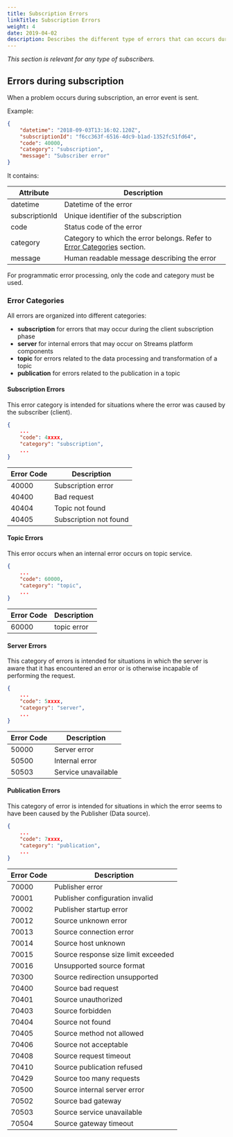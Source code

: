 ```yaml
---
title: Subscription Errors
linkTitle: Subscription Errors
weight: 4
date: 2019-04-02
description: Describes the different type of errors that can occurs during a subscription to Streams. 
---
```


*This section is relevant for any type of subscribers.*

## Errors during subscription

When a problem occurs during subscription, an error event is sent.

Example:

```json
{
    "datetime": "2018-09-03T13:16:02.120Z",
    "subscriptionId": "f6cc363f-6516-4dc9-b1ad-1352fc51fd64",
    "code": 40000,
    "category": "subscription",
    "message": "Subscriber error"
}
```

It contains:

| Attribute | Description |
|-----------|-------------|
| datetime | Datetime of the error |
| subscriptionId | Unique identifier of the subscription |
| code | Status code of the error |
| category | Category to which the error belongs. Refer to [Error Categories](#error-categories) section.|
| message | Human readable message describing the error

For programmatic error processing, only the code and category must be used.

### Error Categories

All errors are organized into different categories:

* **subscription** for errors that may occur during the client subscription phase
* **server** for internal errors that may occur on Streams platform components
* **topic** for errors related to the data processing and transformation of a topic
* **publication** for errors related to the publication in a topic

#### Subscription Errors

This error category is intended for situations where the error was caused by the subscriber (client).

```json
{
    ...
    "code": 4xxxx,
    "category": "subscription",
    ...
}
```

| Error Code | Description |
|------------|-------------|
| 40000 | Subscription error |
| 40400 | Bad request |
| 40404 | Topic not found |
| 40405 | Subscription not found |

#### Topic Errors

This error occurs when an internal error occurs on topic service.

```json
{
    ...
    "code": 60000,
    "category": "topic",
    ...
}
```

| Error Code | Description |
|------------|-------------|
| 60000 | topic error |

#### Server Errors

This category of errors is intended for situations in which the server is aware that it has encountered an error or is otherwise incapable of performing the request.

```json
{
    ...
    "code": 5xxxx,
    "category": "server",
    ...
}
```

| Error Code | Description |
|------------|-------------|
| 50000 | Server error |
| 50500 | Internal error |
| 50503 | Service unavailable |

#### Publication Errors

This category of error is intended for situations in which the error seems to have been caused by the Publisher (Data source).

```json
{
    ...
    "code": 7xxxx,
    "category": "publication",
    ...
}
```

| Error Code | Description |
|------------|-------------|
| 70000 | Publisher error |
| 70001 | Publisher configuration invalid |
| 70002 | Publisher startup error |
| 70012 | Source unknown error |
| 70013 | Source connection error |
| 70014 | Source host unknown |
| 70015 | Source response size limit exceeded |
| 70016 | Unsupported source format |
| 70300 | Source redirection unsupported |
| 70400 | Source bad request |
| 70401 | Source unauthorized |
| 70403 | Source forbidden |
| 70404 | Source not found |
| 70405 | Source method not allowed |
| 70406 | Source not acceptable |
| 70408 | Source request timeout |
| 70410 | Source publication refused |
| 70429 | Source too many requests |
| 70500 | Source internal server error |
| 70502 | Source bad gateway |
| 70503 | Source service unavailable |
| 70504 | Source gateway timeout |

